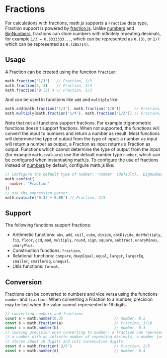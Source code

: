 # Fractions
For calculations with fractions, math.js supports a `Fraction` data type.
Fraction support is powered by [fraction.js](https://github.com/infusion/Fraction.js).
Unlike [numbers](numbers.md) and [BigNumbers](./bignumbers.md), fractions can
store numbers with infinitely repeating decimals, for example `1/3 = 0.3333333...`,
which can be represented as `0.(3)`, or `2/7` which can be represented as `0.(285714)`.
## Usage
A Fraction can be created using the function `fraction`:
```js
math.fraction('1/3')   // Fraction, 1/3
math.fraction(2, 3)    // Fraction, 2/3
math.fraction('0.(3)') // Fraction, 1/3
```
And can be used in functions like `add` and `multiply` like:
```js
math.add(math.fraction('1/3'), math.fraction('1/6'))      // Fraction, 1/2
math.multiply(math.fraction('1/4'), math.fraction('1/2')) // Fraction, 1/8
```
Note that not all functions support fractions. For example trigonometric
functions doesn't support fractions. When not supported, the functions
will convert the input to numbers and return a number as result.
Most functions will determine the type of output from the type of input:
a number as input will return a number as output, a Fraction as input returns
a Fraction as output. Functions which cannot determine the type of output
from the input (for example `math.evaluate`) use the default number type `number`,
which can be configured when instantiating math.js. To configure the use of
fractions instead of [numbers](numbers.md) by default, configure math.js like:
```js
// Configure the default type of number: 'number' (default), 'BigNumber', or 'Fraction'
math.config({
  number: 'Fraction'
})
// use the expression parser
math.evaluate('0.32 + 0.08') // Fraction, 2/5
```
## Support
The following functions support fractions:
- Arithmetic functions: `abs`, `add`, `ceil`, `cube`, `divide`, `dotDivide`, `dotMultiply`, `fix`, `floor`, `gcd`, `mod`, `multiply`, `round`, `sign`, `square`, `subtract`, `unaryMinus`, `unaryPlus`.
- Construction functions: `fraction`.
- Relational functions: `compare`, `deepEqual`, `equal`, `larger`, `largerEq`, `smaller`, `smallerEq`, `unequal`.
- Utils functions: `format`.
## Conversion
Fractions can be converted to numbers and vice versa using the functions
`number` and `fraction`. When converting a Fraction to a number, precision
may be lost when the value cannot represented in 16 digits.
```js
// converting numbers and fractions
const a = math.number(0.3)                       // number, 0.3
const b = math.fraction(a)                       // Fraction, 3/10
const c = math.number(b)                         // number, 0.3
// loosing precision when converting to number: a fraction can represent
// a number with an infinite number of repeating decimals, a number just
// stores about 16 digits and cuts consecutive digits.
const d = math.fraction('2/5')                   // Fraction, 2/5
const e = math.number(d)                         // number, 0.4
```
